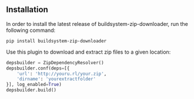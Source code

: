 
## Installation
In order to install the latest release of buildsystem-zip-downloader, run the following command:

```
pip install buildsystem-zip-downloader
```

Use this plugin to download and extract zip files to a given location:

```python
depsbuilder = ZipDependencyResolver()
depsbuilder.conf(deps=[{
    'url': 'http://youru.rl/your.zip',
    'dirname': 'yourextractfolder'
}], log_enabled=True)
depsbuilder.build()
```